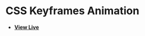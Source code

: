 # CSS Keyframes Animation

- [**View Live**](https://tahmid-sarker.github.io/Modern-HTML-CSS-Notes/12-Transition-Animation-and-JavaScript/07-Keyframes-1/)